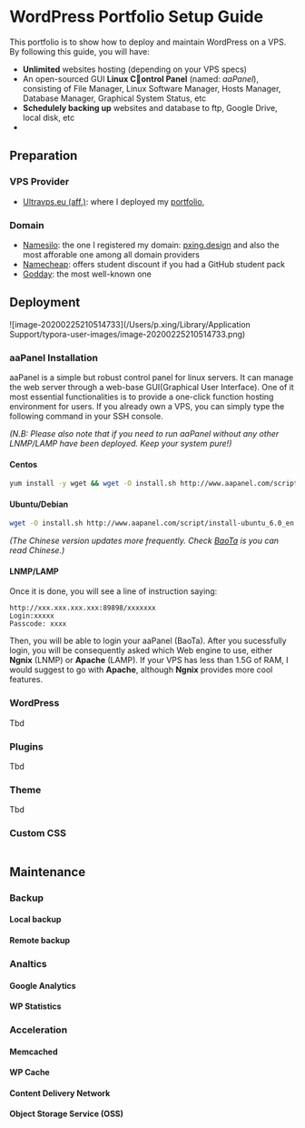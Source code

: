 # WordPress Portfolio Setup Guide
This portfolio is to show how to deploy and maintain WordPress on a VPS. By following this guide, you will have:

* **Unlimited** websites hosting (depending on your VPS specs)
* An open-sourced GUI **Linux Control Panel** (named: *aaPanel*), consisting of File Manager, Linux Software Manager, Hosts Manager, Database Manager, Graphical System Status, etc
* **Schedulely backing up** websites and database to ftp, Google Drive, local disk, etc
* 

## Preparation 

### VPS Provider

* [Ultravps.eu (aff.)](https://www.ultravps.eu/?pdid=OA515F46535DO6331C64): where I deployed my [portfolio](https://pxing.design), 

### Domain

* [Namesilo](https://www.namesilo.com/register.php?rid=cdfeb54rn): the one I registered my domain: <u>pxing.design</u> and also the most afforable one among all domain providers
* [Namecheap](https://www.namecheap.com/logo-maker/app/new): offers student discount if you had a GitHub student pack
* [Godday](https://www.godaddy.com): the most well-known one



## Deployment

![image-20200225210514733](/Users/p.xing/Library/Application Support/typora-user-images/image-20200225210514733.png)

### aaPanel Installation

aaPanel is a simple but robust control panel for linux servers. It can manage the web server through a web-base GUI(Graphical User Interface). One of it most essential functionalities is to provide a one-click function hosting environment for users. If you already own a VPS, you can simply type the following command in your SSH console. 

*(N.B: Please also note that if you need to run aaPanel without any other LNMP/LAMP have been deployed. Keep your system pure!)*

#### Centos

```bash
yum install -y wget && wget -O install.sh http://www.aapanel.com/script/install_6.0_en.sh && bash install.sh
```

#### Ubuntu/Debian

```bash
wget -O install.sh http://www.aapanel.com/script/install-ubuntu_6.0_en.sh && sudo bash install.sh
```

*(The Chinese version updates more frequently. Check [BaoTa](https://github.com/aaPanel/BaoTa) is you can read Chinese.)*

#### LNMP/LAMP

Once it is done, you will see a line of instruction saying: 

```
http://xxx.xxx.xxx.xxx:89898/xxxxxxx 
Login:xxxxx
Passcode: xxxx
```

Then, you will be able to login your aaPanel (BaoTa). After you sucessfully login, you will be consequently asked which Web engine to use, either **Ngnix** (LNMP) or **Apache** (LAMP). If your VPS has less than 1.5G of RAM, I would suggest to go with **Apache**, although **Ngnix** provides more cool features. 

### WordPress

Tbd

### Plugins

Tbd

### Theme

Tbd

### Custom CSS

```css

```





## Maintenance 

### Backup

#### Local backup

#### Remote backup



### Analtics 

#### Google Analytics

#### WP Statistics



### Acceleration

#### Memcached

#### WP Cache

#### Content Delivery Network

#### Object Storage Service (OSS)





 

